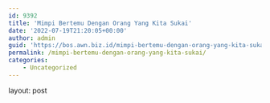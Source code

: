 ```yaml
---
id: 9392
title: 'Mimpi Bertemu Dengan Orang Yang Kita Sukai'
date: '2022-07-19T21:20:05+00:00'
author: admin
guid: 'https://bos.awn.biz.id/mimpi-bertemu-dengan-orang-yang-kita-sukai/'
permalink: /mimpi-bertemu-dengan-orang-yang-kita-sukai/
categories:
    - Uncategorized
---
```

layout: post
